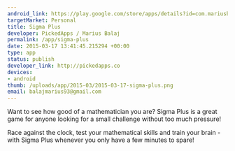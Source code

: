 ```yaml
--- 
android_link: https://play.google.com/store/apps/details?id=com.mariusbalaj.sigmaplus
targetMarket: Personal
title: Sigma Plus
developer: PickedApps / Marius Balaj
permalink: /app/sigma-plus
date: 2015-03-17 13:41:45.215294 +00:00
type: app
status: publish
developer_link: http://pickedapps.co
devices: 
- android
thumb: /uploads/app/2015-03/2015-03-17-sigma-plus.png
email: balajmarius93@gmail.com
---
```


Want to see how good of a mathematician you are? Sigma Plus is a great game for anyone looking for a small challenge without too much pressure!

Race against the clock, test your mathematical skills and train your brain - with Sigma Plus whenever you only have a few minutes to spare!
